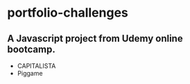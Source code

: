 # portfolio-challenges
## A Javascript project from Udemy online bootcamp.
- CAPITALISTA
- Piggame

